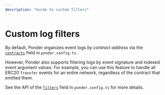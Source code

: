 ```yaml
---
description: "Guide to custom filters"
---
```


# Custom log filters

By default, Ponder organizes event logs _by contract address_ via the [`contracts`](/api-reference/ponder-config#contracts) field in `ponder.config.ts`.

However, Ponder also supports filtering logs by event signature and indexed event argument values. For example, you can use this feature to handle all ERC20 `Transfer` events for an entire network, regardless of the contract that emitted them.

See the API of the [`filters`](/api-reference/ponder-config#filters) field in `ponder.config.ts` for more details.
